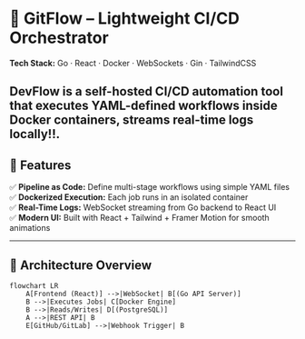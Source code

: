 # 🚀 GitFlow – Lightweight CI/CD Orchestrator

**Tech Stack:** Go · React · Docker · WebSockets · Gin · TailwindCSS  

DevFlow is a **self-hosted CI/CD automation tool** that executes YAML-defined workflows inside Docker containers, streams real-time logs locally!!.  
---

## 🌟 Features

✅ **Pipeline as Code:** Define multi-stage workflows using simple YAML files  
✅ **Dockerized Execution:** Each job runs in an isolated container  
✅ **Real-Time Logs:** WebSocket streaming from Go backend to React UI  
✅ **Modern UI:** Built with React + Tailwind + Framer Motion for smooth animations  

---

## 🧠 Architecture Overview

```mermaid
flowchart LR
    A[Frontend (React)] -->|WebSocket| B[(Go API Server)]
    B -->|Executes Jobs| C[Docker Engine]
    B -->|Reads/Writes| D[(PostgreSQL)]
    A -->|REST API| B
    E[GitHub/GitLab] -->|Webhook Trigger| B
